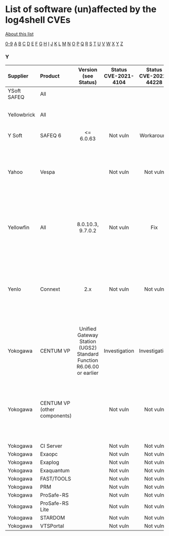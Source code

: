 # List of software (un)affected by the log4shell CVEs
[About this list](README.md)

[0-9](software_list_0-9.md) [A](software_list_a.md) [B](software_list_b.md) [C](software_list_c.md) [D](software_list_d.md) [E](software_list_e.md) [F](software_list_f.md) [G](software_list_g.md) [H](software_list_h.md) [I](software_list_i.md) [J](software_list_j.md) [K](software_list_k.md) [L](software_list_l.md) [M](software_list_m.md) [N](software_list_n.md) [O](software_list_o.md) [P](software_list_p.md) [Q](software_list_q.md) [R](software_list_r.md) [S](software_list_s.md) [T](software_list_t.md) [U](software_list_u.md) [V](software_list_v.md) [W](software_list_w.md) [X](software_list_x.md) [Y](software_list_y.md) [Z](software_list_z.md)

### Y

| Supplier | Product | Version (see Status) | Status CVE-2021-4104 | Status CVE-2021-44228 | Status CVE-2021-45046 | Status CVE-2021-45105 | Notes | Links |
|:---------|:--------|:--------------------:|:--------------------:|:---------------------:|:---------------------:|:---------------------:|:------|------:|
|YSoft SAFEQ|All| | | | | | |[Ysoft Safeq](https://www.ysoft.com/getattachment/Products/Security/Standards-Compliance/text/Information-Security-Policy-Statement/YSOFT-SAFEQ-LOG4J-VULNERABILITY-PRODUCT-UPDATE-WORKAROUND-1.pdf)|
|Yellowbrick|All| | | | | | |[YellowBrick Security Advisory Yellowbrick](https://support.yellowbrick.com/hc/en-us/articles/4412586575379-Security-Advisory-Yellowbrick-is-NOT-Affected-by-the-Log4Shell-Vulnerability)|
|Y Soft|SAFEQ 6|<= 6.0.63|Not vuln|Workaround| | | |[source](https://www.ysoft.com/getattachment/Products/Security/Standards-Compliance/text/Information-Security-Policy-Statement/YSOFT-SAFEQ-LOG4J-VULNERABILITY-PRODUCT-UPDATE-WORKAROUND-1.pdf)|
|Yahoo|Vespa| |Not vuln|Not vuln|Not vuln|Not vuln|Your Vespa application may still be affected if log4j is included in your application package|[source](https://blog.vespa.ai/log4j-vulnerability/)|
|Yellowfin|All|8.0.10.3, 9.7.0.2|Not vuln|Fix| | |v7 and v6 releases are not affected unless you have manually upgraded to Log4j2|[source](https://community.yellowfinbi.com/announcement/notice-critical-vulnerability-in-log4j2)|
|Yenlo|Connext|2.x|Not vuln|Not vuln|Not vuln|Not vuln|Connext Platform (Managed WSO2 Cloud) and all underlying middleware components are not vulnerable|[source](https://www.yenlo.com/news/vulnerability-code-log4shell-log4j2)|
|Yokogawa|CENTUM VP|Unified Gateway Station (UGS2) Standard Function R6.06.00 or earlier|Investigation|Investigation|Investigation|Investigation| |[source](https://www.yokogawa.com/solutions/products-platforms/announcements/important-notice/log4shell/)|
|Yokogawa|CENTUM VP (other components)| |Not vuln|Not vuln|Not vuln|Not vuln|Unified Gateway Station (UGS2) Standard Function R6.06.00 or earlier is still under investigation|[source](https://www.yokogawa.com/solutions/products-platforms/announcements/important-notice/log4shell/)|
|Yokogawa|CI Server| |Not vuln|Not vuln|Not vuln|Not vuln| |[source](https://www.yokogawa.com/solutions/products-platforms/announcements/important-notice/log4shell/)|
|Yokogawa|Exaopc| |Not vuln|Not vuln|Not vuln|Not vuln| |[source](https://www.yokogawa.com/solutions/products-platforms/announcements/important-notice/log4shell/)|
|Yokogawa|Exaplog| |Not vuln|Not vuln|Not vuln|Not vuln| |[source](https://www.yokogawa.com/solutions/products-platforms/announcements/important-notice/log4shell/)|
|Yokogawa|Exaquantum| |Not vuln|Not vuln|Not vuln|Not vuln| |[source](https://www.yokogawa.com/solutions/products-platforms/announcements/important-notice/log4shell/)|
|Yokogawa|FAST/TOOLS| |Not vuln|Not vuln|Not vuln|Not vuln| |[source](https://www.yokogawa.com/solutions/products-platforms/announcements/important-notice/log4shell/)|
|Yokogawa|PRM| |Not vuln|Not vuln|Not vuln|Not vuln| |[source](https://www.yokogawa.com/solutions/products-platforms/announcements/important-notice/log4shell/)|
|Yokogawa|ProSafe-RS| |Not vuln|Not vuln|Not vuln|Not vuln| |[source](https://www.yokogawa.com/solutions/products-platforms/announcements/important-notice/log4shell/)|
|Yokogawa|ProSafe-RS Lite| |Not vuln|Not vuln|Not vuln|Not vuln| |[source](https://www.yokogawa.com/solutions/products-platforms/announcements/important-notice/log4shell/)|
|Yokogawa|STARDOM| |Not vuln|Not vuln|Not vuln|Not vuln| |[source](https://www.yokogawa.com/solutions/products-platforms/announcements/important-notice/log4shell/)|
|Yokogawa|VTSPortal| |Not vuln|Not vuln|Not vuln|Not vuln| |[source](https://www.yokogawa.com/solutions/products-platforms/announcements/important-notice/log4shell/)|
